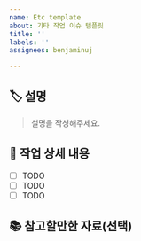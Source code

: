 ```yaml
---
name: Etc template
about: 기타 작업 이슈 템플릿
title: ''
labels: ''
assignees: benjaminuj

---
```


## 🏷️ 설명

> 설명을 작성해주세요.

## 📜 작업 상세 내용

- [ ] TODO
- [ ] TODO
- [ ] TODO

## 📚 참고할만한 자료(선택)
